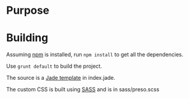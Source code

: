 # Purpose

# Building

Assuming [npm](https://www.npmjs.com/) is installed, run `npm install` to get all the dependencies.

Use `grunt default` to build the project.

The source is a [Jade template](http://jade-lang.com/) in index.jade.

The custom CSS is built using [SASS](http://sass-lang.com) and is in sass/preso.scss

